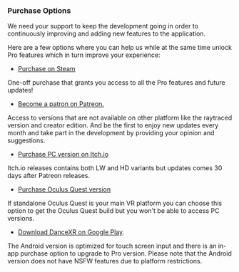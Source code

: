 ### Purchase Options

We need your support to keep the development going in order to continuously improving and adding new features to the application. 

Here are a few options where you can help us while at the same time unlock Pro features which in turn improve your experience: 

* [Purchase on Steam](https://store.steampowered.com/app/1905510/DanceXR) 

One-off purchase that grants you access to all the Pro features and future updates!


* [Become a patron on Patreon.](https://www.patreon.com/dvvr/) 

Access to versions that are not available on other platform like the raytraced version and creator edition. And be the first to enjoy new updates every month and take part in the development by providing your opinion and suggestions.


* [Purchase PC version on Itch.io](https://stormlab.itch.io/dvvr) 

Itch.io releases contains both LW and HD variants but updates comes 30 days after Patreon releases.  


* [Purchase Oculus Quest version](https://stormlab.itch.io/dancexr-quest) 

If standalone Oculus Quest is your main VR platform you can choose this option to get the Oculus Quest build but you won't be able to access PC versions. 


* [Download DanceXR on Google Play](https://play.google.com/store/apps/details?id=com.vrstormlab.dancexr). 

The Android version is optimized for touch screen input and there is an in-app purchase option to upgrade to Pro version. Please note that the Android version does not have NSFW features due to platform restrictions. 
